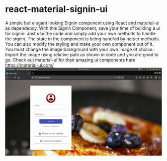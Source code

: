 # react-material-signin-ui
A simple but elegant looking Signin component using React and  material-ui as dependency. 
With this Signin Component, save your time of building a ui for signin. Just use the code and simply add your own methods to handle the signin. The state in the component is being handled by helper methods. You can also modify the styling and make your own component out of it.
You must change the image background with your own image of choice. 
Import the image using relative path as shown in code and you are good to go.
    Check out material-ui for their amazing ui components here https://material-ui.com/ 
![Screenshot](images/screenshot.png)

